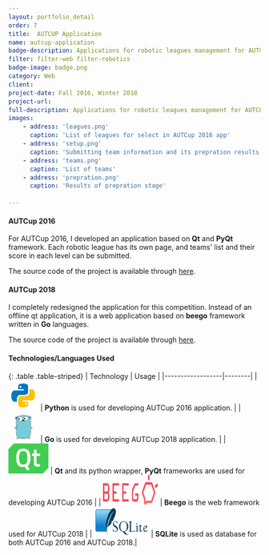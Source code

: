 ```yaml
---
layout: portfolio_detail
order: 7
title:  AUTCUP Application
name: autcup-application
badge-description: Applications for robotic leagues management for AUTCUP 2018 and AUTCUP 2016 international competitions.
filter: filter-web filter-robotics
badge-image: badge.png
category: Web
client:
project-date: Fall 2016, Winter 2018
project-url:
full-description: Applications for robotic leagues management for AUTCUP 2018 and AUTCUP 2016 international competitions.
images:
    - address: 'leagues.png'
      caption: 'List of leagues for select in AUTCup 2016 app'
    - address: 'setup.png'
      caption: 'Submitting team information and its prepration results'
    - address: 'teams.png'
      caption: 'List of teams'
    - address: 'prepration.png'
      caption: 'Results of prepration stage'

---
```

#### AUTCup 2016
For AUTCup 2016, I developed an application based on **Qt** and **PyQt** framework. Each robotic league has its own page, and teams' list and their score in each level can be submitted.

The source code of the project is available through [here](https://github.com/Abradat/AUTCUP2016Application).
#### AUTCup 2018
I completely redesigned the application for this competition. Instead of an offline qt application, it is a web application based on **beego** framework written in **Go** languages.

The source code of the project is available through [here](https://github.com/abradat/autcup2018-webapp).
#### Technologies/Languages Used

{: .table .table-striped}
| Technology | Usage |
|------------------|--------|
| <img src="/assets/img/portfolio/technologies/python.png" width="60" height="60"> | **Python** is used for developing AUTCup 2016 application. |
| <img src="/assets/img/portfolio/technologies/go.png" width="60" height="60"> | **Go** is used for developing AUTCup 2018 application. |
| <img src="/assets/img/portfolio/technologies/qt.png" width="80" height="60"> | **Qt** and its python wrapper, **PyQt** frameworks are used for developing AUTCup 2016 |
| <img src="/assets/img/portfolio/technologies/beego.png" width="110" height="60"> | **Beego** is the web framework used for AUTCup 2018 |
| <img src="/assets/img/portfolio/technologies/sqlite.png" width="110" height="60"> | **SQLite** is used as database for both AUTCup 2016 and AUTCup 2018.|
